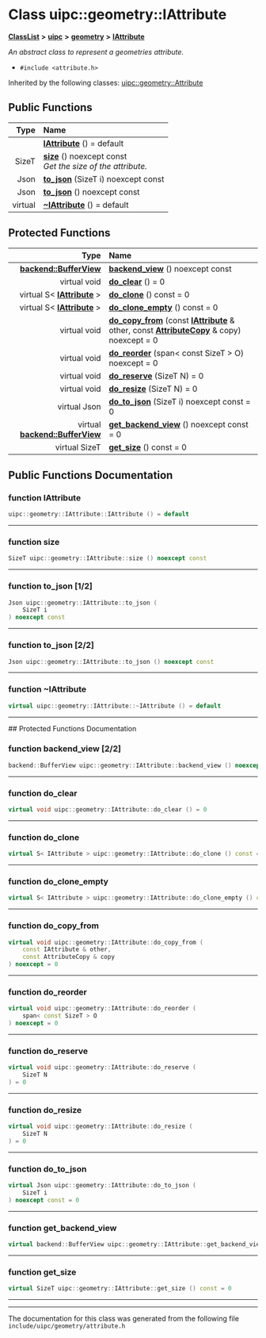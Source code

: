 

# Class uipc::geometry::IAttribute



[**ClassList**](annotated.md) **>** [**uipc**](namespaceuipc.md) **>** [**geometry**](namespaceuipc_1_1geometry.md) **>** [**IAttribute**](classuipc_1_1geometry_1_1_i_attribute.md)



_An abstract class to represent a geometries attribute._ 

* `#include <attribute.h>`





Inherited by the following classes: [uipc::geometry::Attribute](classuipc_1_1geometry_1_1_attribute.md)
































## Public Functions

| Type | Name |
| ---: | :--- |
|   | [**IAttribute**](#function-iattribute) () = default<br> |
|  SizeT | [**size**](#function-size) () noexcept const<br>_Get the size of the attribute._  |
|  Json | [**to\_json**](#function-to_json-12) (SizeT i) noexcept const<br> |
|  Json | [**to\_json**](#function-to_json-22) () noexcept const<br> |
| virtual  | [**~IAttribute**](#function-iattribute) () = default<br> |
























## Protected Functions

| Type | Name |
| ---: | :--- |
|  [**backend::BufferView**](classuipc_1_1backend_1_1_buffer_view.md) | [**backend\_view**](#function-backend_view-22) () noexcept const<br> |
| virtual void | [**do\_clear**](#function-do_clear) () = 0<br> |
| virtual S&lt; [**IAttribute**](classuipc_1_1geometry_1_1_i_attribute.md) &gt; | [**do\_clone**](#function-do_clone) () const = 0<br> |
| virtual S&lt; [**IAttribute**](classuipc_1_1geometry_1_1_i_attribute.md) &gt; | [**do\_clone\_empty**](#function-do_clone_empty) () const = 0<br> |
| virtual void | [**do\_copy\_from**](#function-do_copy_from) (const [**IAttribute**](classuipc_1_1geometry_1_1_i_attribute.md) & other, const [**AttributeCopy**](classuipc_1_1geometry_1_1_attribute_copy.md) & copy) noexcept = 0<br> |
| virtual void | [**do\_reorder**](#function-do_reorder) (span&lt; const SizeT &gt; O) noexcept = 0<br> |
| virtual void | [**do\_reserve**](#function-do_reserve) (SizeT N) = 0<br> |
| virtual void | [**do\_resize**](#function-do_resize) (SizeT N) = 0<br> |
| virtual Json | [**do\_to\_json**](#function-do_to_json) (SizeT i) noexcept const = 0<br> |
| virtual [**backend::BufferView**](classuipc_1_1backend_1_1_buffer_view.md) | [**get\_backend\_view**](#function-get_backend_view) () noexcept const = 0<br> |
| virtual SizeT | [**get\_size**](#function-get_size) () const = 0<br> |




## Public Functions Documentation




### function IAttribute 

```C++
uipc::geometry::IAttribute::IAttribute () = default
```




<hr>



### function size 

```C++
SizeT uipc::geometry::IAttribute::size () noexcept const
```




<hr>



### function to\_json [1/2]

```C++
Json uipc::geometry::IAttribute::to_json (
    SizeT i
) noexcept const
```




<hr>



### function to\_json [2/2]

```C++
Json uipc::geometry::IAttribute::to_json () noexcept const
```




<hr>



### function ~IAttribute 

```C++
virtual uipc::geometry::IAttribute::~IAttribute () = default
```




<hr>
## Protected Functions Documentation




### function backend\_view [2/2]

```C++
backend::BufferView uipc::geometry::IAttribute::backend_view () noexcept const
```




<hr>



### function do\_clear 

```C++
virtual void uipc::geometry::IAttribute::do_clear () = 0
```




<hr>



### function do\_clone 

```C++
virtual S< IAttribute > uipc::geometry::IAttribute::do_clone () const = 0
```




<hr>



### function do\_clone\_empty 

```C++
virtual S< IAttribute > uipc::geometry::IAttribute::do_clone_empty () const = 0
```




<hr>



### function do\_copy\_from 

```C++
virtual void uipc::geometry::IAttribute::do_copy_from (
    const IAttribute & other,
    const AttributeCopy & copy
) noexcept = 0
```




<hr>



### function do\_reorder 

```C++
virtual void uipc::geometry::IAttribute::do_reorder (
    span< const SizeT > O
) noexcept = 0
```




<hr>



### function do\_reserve 

```C++
virtual void uipc::geometry::IAttribute::do_reserve (
    SizeT N
) = 0
```




<hr>



### function do\_resize 

```C++
virtual void uipc::geometry::IAttribute::do_resize (
    SizeT N
) = 0
```




<hr>



### function do\_to\_json 

```C++
virtual Json uipc::geometry::IAttribute::do_to_json (
    SizeT i
) noexcept const = 0
```




<hr>



### function get\_backend\_view 

```C++
virtual backend::BufferView uipc::geometry::IAttribute::get_backend_view () noexcept const = 0
```




<hr>



### function get\_size 

```C++
virtual SizeT uipc::geometry::IAttribute::get_size () const = 0
```




<hr>

------------------------------
The documentation for this class was generated from the following file `include/uipc/geometry/attribute.h`

